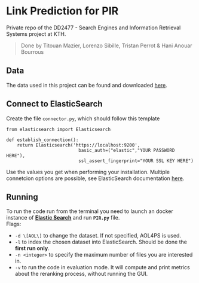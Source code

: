 # Link Prediction for PIR
Private repo of the DD2477 - Search Engines and Information Retrieval Systems project at KTH.

> Done by Titouan Mazier, Lorenzo Sibille, Tristan Perrot & Hani Anouar Bourrous

## Data
The data used in this project can be found and downloaded [here](https://www.scidb.cn/en/detail?dataSetId=5246eba9ec8d4519aa4f0d8f9f092d4b#p4).

## Connect to ElasticSearch
Create the file ```connector.py```, which should follow this template 
```
from elasticsearch import Elasticsearch

def establish_connection():
    return Elasticsearch('https://localhost:9200',
                           basic_auth=("elastic","YOUR PASSWORD HERE"),
                           ssl_assert_fingerprint="YOUR SSL KEY HERE")
```

Use the values you get when performing your installation. Multiple connetcion options are possible, see ElasticSearch documentation [here](https://www.elastic.co/guide/en/elasticsearch/client/python-api/current/connecting.html).


## Running
To run the code run from the terminal you need to launch an docker instance of [**Elastic Search**](https://www.elastic.co/guide/en/elasticsearch/reference/current/docker.html) and run **``PIR.py``** file. \
Flags:
+ ``-d \[AOL\]`` to change the dataset. If not specified, AOL4PS is used.
+ ``-l`` to index the chosen dataset into ElasticSearch. Should be done the **first run only**.
+ ``-n <integer>`` to specify the maximum number of files you are interested in.
+ ``-v`` to run the code in evaluation mode. It will compute and print metrics about the reranking process, without running the GUI.
